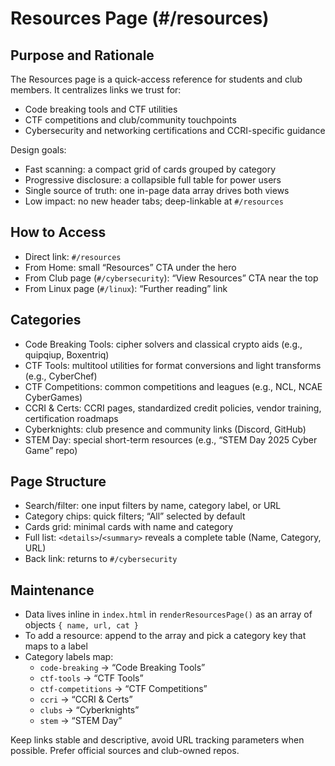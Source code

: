 # Resources Page (#/resources)

## Purpose and Rationale

The Resources page is a quick-access reference for students and club members. It centralizes links we trust for:

- Code breaking tools and CTF utilities
- CTF competitions and club/community touchpoints
- Cybersecurity and networking certifications and CCRI-specific guidance

Design goals:
- Fast scanning: a compact grid of cards grouped by category
- Progressive disclosure: a collapsible full table for power users
- Single source of truth: one in-page data array drives both views
- Low impact: no new header tabs; deep-linkable at `#/resources`

## How to Access

- Direct link: `#/resources`
- From Home: small “Resources” CTA under the hero
- From Club page (`#/cybersecurity`): “View Resources” CTA near the top
- From Linux page (`#/linux`): “Further reading” link

## Categories

- Code Breaking Tools: cipher solvers and classical crypto aids (e.g., quipqiup, Boxentriq)
- CTF Tools: multitool utilities for format conversions and light transforms (e.g., CyberChef)
- CTF Competitions: common competitions and leagues (e.g., NCL, NCAE CyberGames)
- CCRI & Certs: CCRI pages, standardized credit policies, vendor training, certification roadmaps
- Cyberknights: club presence and community links (Discord, GitHub)
- STEM Day: special short-term resources (e.g., “STEM Day 2025 Cyber Game” repo)

## Page Structure

- Search/filter: one input filters by name, category label, or URL
- Category chips: quick filters; “All” selected by default
- Cards grid: minimal cards with name and category
- Full list: `<details>`/`<summary>` reveals a complete table (Name, Category, URL)
- Back link: returns to `#/cybersecurity`

## Maintenance

- Data lives inline in `index.html` in `renderResourcesPage()` as an array of objects `{ name, url, cat }`
- To add a resource: append to the array and pick a category key that maps to a label
- Category labels map:
  - `code-breaking` → “Code Breaking Tools”
  - `ctf-tools` → “CTF Tools”
  - `ctf-competitions` → “CTF Competitions”
  - `ccri` → “CCRI & Certs”
  - `clubs` → “Cyberknights”
  - `stem` → “STEM Day”

Keep links stable and descriptive, avoid URL tracking parameters when possible. Prefer official sources and club-owned repos.
